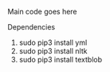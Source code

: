 Main code goes here

Dependencies

1. sudo pip3 install yml
2. sudo pip3 install nltk
3. sudo pip3 install textblob
